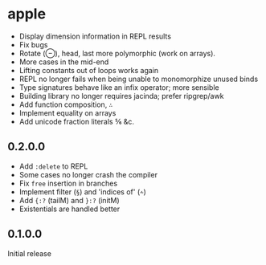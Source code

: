 # apple

  * Display dimension information in REPL results
  * Fix bugs
  * Rotate (⊖), head, last more polymorphic (work on arrays).
  * More cases in the mid-end
  * Lifting constants out of loops works again
  * REPL no longer fails when being unable to monomorphize unused binds
  * Type signatures behave like an infix operator; more sensible
  * Building library no longer requires jacinda; prefer ripgrep/awk
  * Add function composition, `∴`
  * Implement equality on arrays
  * Add unicode fraction literals ⅚ &c.

## 0.2.0.0

  * Add `:delete` to REPL
  * Some cases no longer crash the compiler
  * Fix `free` insertion in branches
  * Implement filter (`§`) and 'indices of' (`⩪`)
  * Add `{:?` (tailM) and `}:?` (initM)
  * Existentials are handled better

## 0.1.0.0

Initial release
